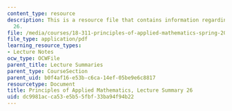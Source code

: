 ```yaml
---
content_type: resource
description: This is a resource file that contains information regarding lecture summary
  26.
file: /media/courses/18-311-principles-of-applied-mathematics-spring-2014/dc9981acca53e5b55fbf33ba94f94b22_MIT18_311S14_Lecture26.pdf
file_type: application/pdf
learning_resource_types:
- Lecture Notes
ocw_type: OCWFile
parent_title: Lecture Summaries
parent_type: CourseSection
parent_uid: b0f4af16-e53b-c6ca-14ef-05be9e6c8817
resourcetype: Document
title: Principles of Applied Mathematics, Lecture Summary 26
uid: dc9981ac-ca53-e5b5-5fbf-33ba94f94b22
---
```

